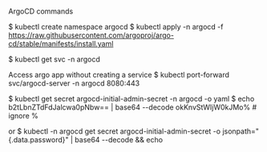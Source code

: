#

ArgoCD commands

$ kubectl create namespace argocd
$ kubectl apply -n argocd -f https://raw.githubusercontent.com/argoproj/argo-cd/stable/manifests/install.yaml

$ kubectl get svc -n argocd

Access argo app without creating a service
$ kubectl port-forward svc/argocd-server -n argocd 8080:443

$ kubectl get secret argocd-initial-admin-secret -n argocd -o yaml
$ echo b2tLbnZTdFdJalcwa0pNbw== | base64 --decode
okKnvStWIjW0kJMo% # ignore %

or
$ kubectl -n argocd get secret argocd-initial-admin-secret -o jsonpath="{.data.password}" | base64 --decode && echo

